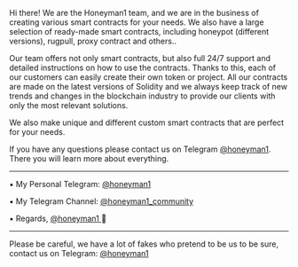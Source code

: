 Hi there!
We are the Honeyman1 team, and we are in the business of creating various smart contracts for your needs.
We also have a large selection of ready-made smart contracts, including honeypot (different versions), rugpull, proxy contract and others..

Our team offers not only smart contracts, but also full 24/7 support and detailed instructions on how to use the contracts. Thanks to this, each of our customers can easily create their own token or project.
All our contracts are made on the latest versions of Solidity and we always keep track of new trends and changes in the blockchain industry to provide our clients with only the most relevant solutions.

We also make unique and different custom smart contracts that are perfect for your needs.

If you have any questions please contact us on Telegram [@honeyman1](https://t.me/honeyman1). There you will learn more about everything.

------------------------------------------------

▪️ My Personal Telegram: [@honeyman1](https://t.me/honeyman1)

▪️ My Telegram Channel: [@honeyman1_community](https://t.me/honeyman1_community)

▪️ Regards, [@honeyman1 ](https://t.me/honeyman1)🖤


------------------------------------------------



Please be careful, we have a lot of fakes who pretend to be us to be sure, contact us on Telegram: [@honeyman1](https://t.me/honeyman1)
